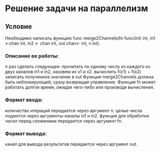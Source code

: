 # Решение задачи на параллелизм
## Условие
Необходимо написать функцию func merge2Channels(fn func(int) int, in1 <-chan int, in2 <- chan int, out chan<- int, n int).
### Описание ее работы:
n раз сделать следующее:
прочитать по одному числу из каждого из двух каналов in1 и in2, назовем их x1 и x2.
вычислить f(x1) + f(x2)
записать полученное значение в out
Функция merge2Channels должна быть неблокирующей, сразу возвращая управление.
Функция fn может работать долгое время, ожидая чего-либо или производя вычисления.

### Формат ввода:
количество итераций передается через аргумент n.
целые числа подаются через аргументы-каналы in1 и in2.
функция для обработки чисел перед сложением передается через аргумент fn.

### Формат вывода:
канал для вывода результатов передается через аргумент out.
